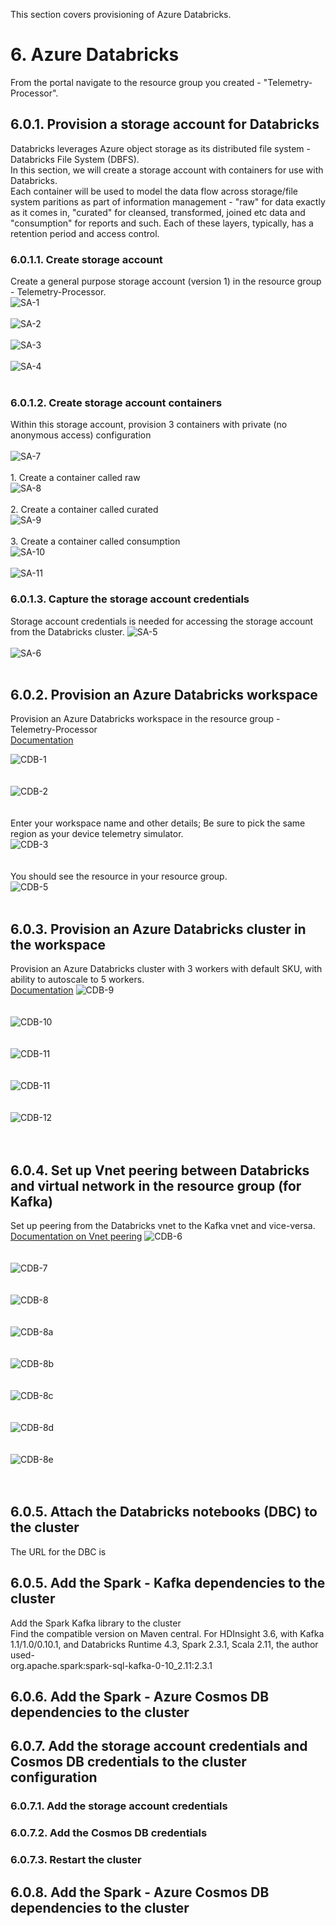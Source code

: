 
This section covers provisioning of Azure Databricks.

# 6. Azure Databricks
From the portal navigate to the resource group you created - "Telemetry-Processor".

## 6.0.1.  Provision a storage account for Databricks 
Databricks leverages Azure object storage as its distributed file system - Databricks File System (DBFS).<br>
In this section, we will create a storage account with containers for use with Databricks.<br>
Each container will be used to model the data flow across storage/file system paritions as part of information management - "raw" for data exactly as it comes in, "curated" for cleansed, transformed, joined etc data and "consumption" for reports and such.  Each of these layers, typically, has a retention period and access control.

### 6.0.1.1.  Create storage account
Create a general purpose storage account (version 1) in the resource group - Telemetry-Processor.<br>
![SA-1](../images/CreateStorageAcct-1.png)
<br>
<br>
![SA-2](../images/CreateStorageAcct-2.png)
<br>
<br>
![SA-3](../images/CreateStorageAcct-3.png)
<br>
<br>
![SA-4](../images/CreateStorageAcct-4.png)
<br><br>

### 6.0.1.2.  Create storage account containers
Within this storage account, provision 3 containers with private (no anonymous access) configuration<br><br>
![SA-7](../images/CreateStorageAcct-7.png)
<br><br>1.  Create a container called raw<br>
![SA-8](../images/CreateStorageAcct-8.png)
<br><br>2.  Create a container called curated<br>
![SA-9](../images/CreateStorageAcct-9.png)
<br><br>3.  Create a container called consumption<br>
![SA-10](../images/CreateStorageAcct-10.png)
<br><br>
![SA-11](../images/CreateStorageAcct-11.png)

### 6.0.1.3. Capture the storage account credentials
Storage account credentials is needed for accessing the storage account from the Databricks cluster.
![SA-5](../images/CreateStorageAcct-5.png)
<br><br>
![SA-6](../images/CreateStorageAcct-6.png)
<br><br>

## 6.0.2. Provision an Azure Databricks workspace
Provision an Azure Databricks workspace in the resource group - Telemetry-Processor<br>
[Documentation](https://docs.microsoft.com/en-us/azure/azure-databricks/quickstart-create-databricks-workspace-portal)<br>

![CDB-1](../images/CreateDatabricks-1.png)
<br><br><br>
![CDB-2](../images/CreateDatabricks-2.png)
<br><br><br>
Enter your workspace name and other details; Be sure to pick the same region as your device telemetry simulator.<br>
![CDB-3](../images/CreateDatabricks-3.png)
<br><br><br>
You should see the resource in your resource group. <br>
![CDB-5](../images/CreateDatabricks-5.png)
<br><br>

## 6.0.3. Provision an Azure Databricks cluster in the workspace
Provision an Azure Databricks cluster with 3 workers with default SKU, with ability to autoscale to 5 workers.<br>
[Documentation](https://docs.microsoft.com/en-us/azure/azure-databricks/quickstart-create-databricks-workspace-portal#create-a-spark-cluster-in-databricks)
![CDB-9](../images/CreateDatabricks-9.png)
<br><br><br>
![CDB-10](../images/CreateDatabricks-10.png)
<br><br><br>
![CDB-11](../images/CreateDatabricks-11.png)
<br><br><br>
![CDB-11](../images/CreateDatabricks-11.png)
<br><br><br>
![CDB-12](../images/CreateDatabricks-12.png)
<br><br><br>

## 6.0.4. Set up Vnet peering between Databricks and virtual network in the resource group (for Kafka)
Set up peering from the Databricks vnet to the Kafka vnet and vice-versa.<br>
[Documentation on Vnet peering](https://docs.azuredatabricks.net/administration-guide/cloud-configurations/azure/vnet-peering.html#vnet-peering)
![CDB-6](../images/CreateDatabricks-6.png)
<br><br><br>
![CDB-7](../images/CreateDatabricks-7.png)
<br><br><br>
![CDB-8](../images/CreateDatabricks-8.png)
<br><br><br>
![CDB-8a](../images/CreateDatabricks-8a.png)
<br><br><br>
![CDB-8b](../images/CreateDatabricks-8b.png)
<br><br><br>
![CDB-8c](../images/CreateDatabricks-8c.png)
<br><br><br>
![CDB-8d](../images/CreateDatabricks-8d.png)
<br><br><br>
![CDB-8e](../images/CreateDatabricks-8e.png)
<br><br><br>

## 6.0.5. Attach the Databricks notebooks (DBC) to the cluster
The URL for the DBC is 

## 6.0.5. Add the Spark - Kafka dependencies to the cluster
Add the Spark Kafka library to the cluster<br>
Find the compatible version on Maven central.  For HDInsight 3.6, with Kafka 1.1/1.0/0.10.1, and Databricks Runtime 4.3, Spark 2.3.1, Scala 2.11, the author used-<br>
org.apache.spark:spark-sql-kafka-0-10_2.11:2.3.1

## 6.0.6. Add the Spark - Azure Cosmos DB dependencies to the cluster

## 6.0.7. Add the storage account credentials and Cosmos DB credentials to the cluster configuration
### 6.0.7.1. Add the storage account credentials

### 6.0.7.2. Add the Cosmos DB credentials

### 6.0.7.3. Restart the cluster


## 6.0.8. Add the Spark - Azure Cosmos DB dependencies to the cluster

